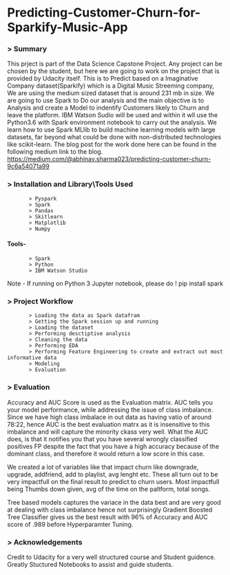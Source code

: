 # Predicting-Customer-Churn-for-Sparkify-Music-App

### >  Summary

This prject is part of the Data Science Capstone Project. Any project can be chosen by the student, but here we are going to work on the project that is provided by Udacity itself. This is to Predict based on a Imaginative Company dataset(Sparkify) which is a Digital Music Streeming company, We are using the medium sized dataset that is around 231 mb in size. We are going to use Spark to Do our analysis and the main objective is to Analysis and create a Model to indentify Customers likely to Churn and leave the platform. IBM Watson Sudio will be used and within it wll use the Python3.6 with Spark environment notebook to carry out the analysis. We learn how to use Spark MLlib to build machine learning models with large datasets, far beyond what could be done with non-distributed technologies like scikit-learn. The blog post for the work done here can be found in the following medium link to the blog.
https://medium.com/@abhinav.sharma023/predicting-customer-churn-9c6a54071a99



### > Installation and Library\Tools Used

           > Pyspark
           > Spark
           > Pandas
           > Skitlearn
           > Matplotlib
           > Numpy
           
  ####    Tools-
           > Spark
           > Python
           > IBM Watson Studio

Note - If running on Python 3 Jupyter notebook, please do ! pip install spark


### > Project Workflow

           > Loading the data as Spark datafram
           > Getting the Spark session up and running 
           > Loading the dataset
           > Performing desctiptive analysis
           > Cleaning the data
           > Performing EDA
           > Performing Feature Engineering to create and extract out most informative data
           > Modeling
           > Evaluation



### > Evaluation

Accuracy and AUC Score is used as the Evaluation matrix. AUC tells you your model performance, while addressing the issue of class imbalance. Since we have high class imbalace in out data as having vatio of around 78:22, hence AUC is the best evaluation matrx as it is insensitive to this imbalance and will capture the minority ckass very well. What the AUC does, is that it notifies you that you have several wrongly classified positives FP despite the fact that you have a high accuracy because of the dominant class, and therefore it would return a low score in this case.

We created a lot of variables like that impact churn like downgrade, upgrade, addfriend, add to playlist, avg lenght etc. These all turn out to be very impactfull on the final result to predict to churn users. Most impactfull being Thumbs down given, avg of the time on the paltform, total songs. 

Tree based models captures the variace in the data best and are very good at dealing with class imbalance hence not surprisingly Gradient Boosted Tree Classifier gives us the best result with 96% of Accuracy and AUC score of  .989 before Hyperparamter Tuning.



### > Acknowledgements

Credit to Udacity for a very well structured course and Student guidence. Greatly Stuctured Notebooks to assist and guide students.
